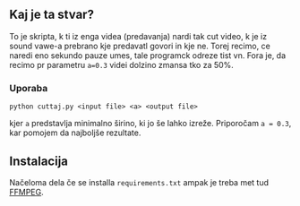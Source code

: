 ## Kaj je ta stvar?

To je skripta, k ti iz enga videa (predavanja) nardi tak cut video, k je iz sound vawe-a prebrano kje predavatl govori in kje ne. Torej recimo, ce naredi eno sekundo pauze umes, tale programck odreze tist vn. Fora je, da recimo pr parametru `a=0.3` videi dolzino zmansa tko za 50%.

### Uporaba

`python cuttaj.py <input file> <a> <output file>`

kjer `a` predstavlja minimalno širino, ki jo še lahko izreže. Priporočam `a = 0.3`, kar pomojem da najboljše rezultate.

## Instalacija

Načeloma dela če se installa `requirements.txt` ampak je treba met tud [FFMPEG](https://ffmpeg.org/).
